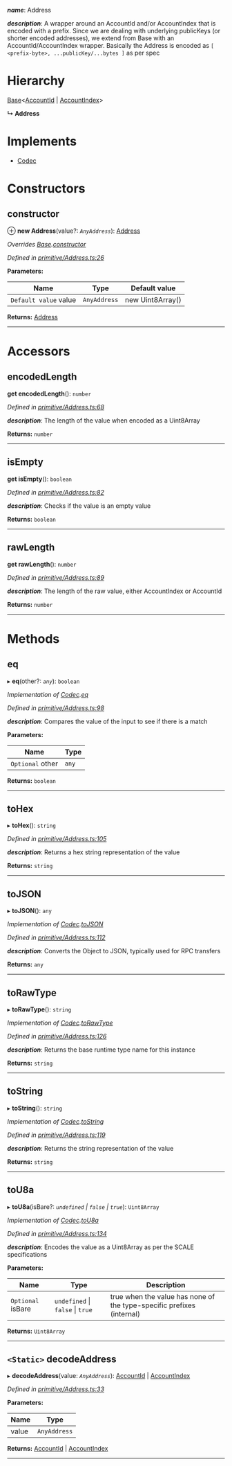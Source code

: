 

*__name__*: Address

*__description__*: A wrapper around an AccountId and/or AccountIndex that is encoded with a prefix. Since we are dealing with underlying publicKeys (or shorter encoded addresses), we extend from Base with an AccountId/AccountIndex wrapper. Basically the Address is encoded as `[ <prefix-byte>, ...publicKey/...bytes ]` as per spec

# Hierarchy

 [Base](_codec_base_.base.md)<[AccountId](_primitive_accountid_.accountid.md) \| [AccountIndex](_primitive_accountindex_.accountindex.md)>

**↳ Address**

# Implements

* [Codec](../interfaces/_types_.codec.md)

# Constructors

<a id="constructor"></a>

##  constructor

⊕ **new Address**(value?: *`AnyAddress`*): [Address](_primitive_address_.address.md)

*Overrides [Base](_codec_base_.base.md).[constructor](_codec_base_.base.md#constructor)*

*Defined in [primitive/Address.ts:26](https://github.com/polkadot-js/api/blob/4a22a43/packages/types/src/primitive/Address.ts#L26)*

**Parameters:**

| Name | Type | Default value |
| ------ | ------ | ------ |
| `Default value` value | `AnyAddress` |  new Uint8Array() |

**Returns:** [Address](_primitive_address_.address.md)

___

# Accessors

<a id="encodedlength"></a>

##  encodedLength

**get encodedLength**(): `number`

*Defined in [primitive/Address.ts:68](https://github.com/polkadot-js/api/blob/4a22a43/packages/types/src/primitive/Address.ts#L68)*

*__description__*: The length of the value when encoded as a Uint8Array

**Returns:** `number`

___
<a id="isempty"></a>

##  isEmpty

**get isEmpty**(): `boolean`

*Defined in [primitive/Address.ts:82](https://github.com/polkadot-js/api/blob/4a22a43/packages/types/src/primitive/Address.ts#L82)*

*__description__*: Checks if the value is an empty value

**Returns:** `boolean`

___
<a id="rawlength"></a>

##  rawLength

**get rawLength**(): `number`

*Defined in [primitive/Address.ts:89](https://github.com/polkadot-js/api/blob/4a22a43/packages/types/src/primitive/Address.ts#L89)*

*__description__*: The length of the raw value, either AccountIndex or AccountId

**Returns:** `number`

___

# Methods

<a id="eq"></a>

##  eq

▸ **eq**(other?: *`any`*): `boolean`

*Implementation of [Codec](../interfaces/_types_.codec.md).[eq](../interfaces/_types_.codec.md#eq)*

*Defined in [primitive/Address.ts:98](https://github.com/polkadot-js/api/blob/4a22a43/packages/types/src/primitive/Address.ts#L98)*

*__description__*: Compares the value of the input to see if there is a match

**Parameters:**

| Name | Type |
| ------ | ------ |
| `Optional` other | `any` |

**Returns:** `boolean`

___
<a id="tohex"></a>

##  toHex

▸ **toHex**(): `string`

*Defined in [primitive/Address.ts:105](https://github.com/polkadot-js/api/blob/4a22a43/packages/types/src/primitive/Address.ts#L105)*

*__description__*: Returns a hex string representation of the value

**Returns:** `string`

___
<a id="tojson"></a>

##  toJSON

▸ **toJSON**(): `any`

*Implementation of [Codec](../interfaces/_types_.codec.md).[toJSON](../interfaces/_types_.codec.md#tojson)*

*Defined in [primitive/Address.ts:112](https://github.com/polkadot-js/api/blob/4a22a43/packages/types/src/primitive/Address.ts#L112)*

*__description__*: Converts the Object to JSON, typically used for RPC transfers

**Returns:** `any`

___
<a id="torawtype"></a>

##  toRawType

▸ **toRawType**(): `string`

*Implementation of [Codec](../interfaces/_types_.codec.md).[toRawType](../interfaces/_types_.codec.md#torawtype)*

*Defined in [primitive/Address.ts:126](https://github.com/polkadot-js/api/blob/4a22a43/packages/types/src/primitive/Address.ts#L126)*

*__description__*: Returns the base runtime type name for this instance

**Returns:** `string`

___
<a id="tostring"></a>

##  toString

▸ **toString**(): `string`

*Implementation of [Codec](../interfaces/_types_.codec.md).[toString](../interfaces/_types_.codec.md#tostring)*

*Defined in [primitive/Address.ts:119](https://github.com/polkadot-js/api/blob/4a22a43/packages/types/src/primitive/Address.ts#L119)*

*__description__*: Returns the string representation of the value

**Returns:** `string`

___
<a id="tou8a"></a>

##  toU8a

▸ **toU8a**(isBare?: *`undefined` \| `false` \| `true`*): `Uint8Array`

*Implementation of [Codec](../interfaces/_types_.codec.md).[toU8a](../interfaces/_types_.codec.md#tou8a)*

*Defined in [primitive/Address.ts:134](https://github.com/polkadot-js/api/blob/4a22a43/packages/types/src/primitive/Address.ts#L134)*

*__description__*: Encodes the value as a Uint8Array as per the SCALE specifications

**Parameters:**

| Name | Type | Description |
| ------ | ------ | ------ |
| `Optional` isBare | `undefined` \| `false` \| `true` |  true when the value has none of the type-specific prefixes (internal) |

**Returns:** `Uint8Array`

___
<a id="decodeaddress"></a>

## `<Static>` decodeAddress

▸ **decodeAddress**(value: *`AnyAddress`*): [AccountId](_primitive_accountid_.accountid.md) \| [AccountIndex](_primitive_accountindex_.accountindex.md)

*Defined in [primitive/Address.ts:33](https://github.com/polkadot-js/api/blob/4a22a43/packages/types/src/primitive/Address.ts#L33)*

**Parameters:**

| Name | Type |
| ------ | ------ |
| value | `AnyAddress` |

**Returns:** [AccountId](_primitive_accountid_.accountid.md) \| [AccountIndex](_primitive_accountindex_.accountindex.md)

___


